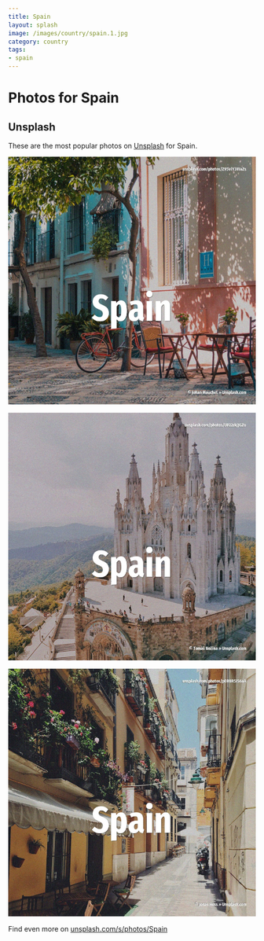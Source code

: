 ```yaml
---
title: Spain
layout: splash
image: /images/country/spain.1.jpg
category: country
tags:
- spain
---
```

# Photos for Spain

## Unsplash

These are the most popular photos on [Unsplash](https://unsplash.com) for Spain.

![Spain](/images/country/spain.1.jpg)

![Spain](/images/country/spain.2.jpg)

![Spain](/images/country/spain.3.jpg)

Find even more on [unsplash.com/s/photos/Spain](https://unsplash.com/s/photos/Spain)